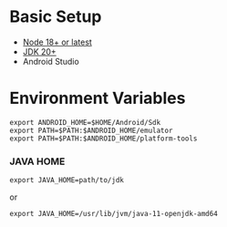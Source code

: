 # Basic Setup
* [Node 18+ or latest](https://nodejs.org/en/download)
* [JDK 20+](https://www.oracle.com/in/java/technologies/downloads/)
* Android Studio

# Environment Variables
```
export ANDROID_HOME=$HOME/Android/Sdk
export PATH=$PATH:$ANDROID_HOME/emulator
export PATH=$PATH:$ANDROID_HOME/platform-tools
```
### JAVA HOME
```
export JAVA_HOME=path/to/jdk
```
or

```
export JAVA_HOME=/usr/lib/jvm/java-11-openjdk-amd64
```
